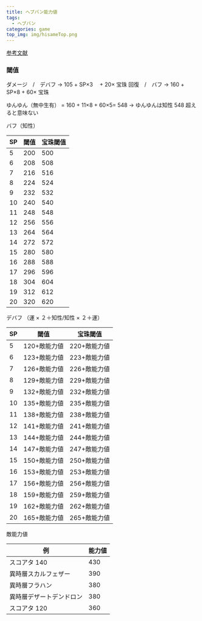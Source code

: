 ```yaml
---
title: ヘブバン能力値
tags:
  - ヘブバン
categories: game
top_img: img/hisameTop.png
---
```


[参考文献](https://note.com/gazou774/n/n82b99b359f2b#a85cf2ba-f3d1-4d0b-9c2f-a275fa4da7be)

### 閾值

ダメージ　/　デバフ → 105 + SP×3 　+ 20× 宝珠
回復　/　バフ → 160 + SP×8 + 60× 宝珠

ゆんゆん（無中生有） = 160 + 11×8 + 60×5= 548
→ ゆんゆんは知性 548 超えると意味ない

バフ（知性）

| SP  | 閾值 | 宝珠閾值 |
| --- | ---- | -------- |
| 5   | 200  | 500      |
| 6   | 208  | 508      |
| 7   | 216  | 516      |
| 8   | 224  | 524      |
| 9   | 232  | 532      |
| 10  | 240  | 540      |
| 11  | 248  | 548      |
| 12  | 256  | 556      |
| 13  | 264  | 564      |
| 14  | 272  | 572      |
| 15  | 280  | 580      |
| 16  | 288  | 588      |
| 17  | 296  | 596      |
| 18  | 304  | 604      |
| 19  | 312  | 612      |
| 20  | 320  | 620      |

デバフ （運 × ２＋知性/知性 × ２＋運）

| SP  | 閾值         | 宝珠閾值     |
| --- | ------------ | ------------ |
| 5   | 120+敵能力値 | 220+敵能力値 |
| 6   | 123+敵能力値 | 223+敵能力値 |
| 7   | 126+敵能力値 | 226+敵能力値 |
| 8   | 129+敵能力値 | 229+敵能力値 |
| 9   | 132+敵能力値 | 232+敵能力値 |
| 10  | 135+敵能力値 | 235+敵能力値 |
| 11  | 138+敵能力値 | 238+敵能力値 |
| 12  | 141+敵能力値 | 241+敵能力値 |
| 13  | 144+敵能力値 | 244+敵能力値 |
| 14  | 147+敵能力値 | 247+敵能力値 |
| 15  | 150+敵能力値 | 250+敵能力値 |
| 16  | 153+敵能力値 | 253+敵能力値 |
| 17  | 156+敵能力値 | 256+敵能力値 |
| 18  | 159+敵能力値 | 259+敵能力値 |
| 19  | 162+敵能力値 | 262+敵能力値 |
| 20  | 165+敵能力値 | 265+敵能力値 |

敵能力値

| 例                       | 能力値 |
| ------------------------ | ------ |
| スコアタ 140             | 430    |
| 異時層スカルフェザー     | 390    |
| 異時層フラハン           | 380    |
| 異時層デザートデンドロン | 380    |
| スコアタ 120             | 360    |
